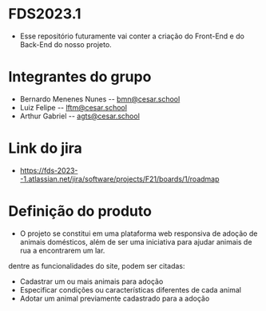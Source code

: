 # FDS2023.1
- Esse repositório futuramente vai conter a criação do Front-End e do Back-End do nosso projeto.

# Integrantes do grupo
- Bernardo Menenes Nunes -- bmn@cesar.school
- Luiz Felipe -- lftm@cesar.school
- Arthur Gabriel -- agts@cesar.school

# Link do jira
- https://fds-2023--1.atlassian.net/jira/software/projects/F21/boards/1/roadmap

# Definição do produto
- O projeto se constitui em uma plataforma web responsiva de adoção de animais domésticos, além de ser uma iniciativa para ajudar animais de rua a encontrarem um lar.

dentre as funcionalidades do site, podem ser citadas:
* Cadastrar um ou mais animais para adoção
* Especificar condições ou características diferentes de cada animal
* Adotar um animal previamente cadastrado para a adoção
